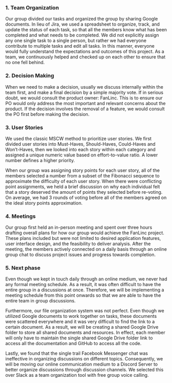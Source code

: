 ### 1. Team Organization

Our group divided our tasks and organized the group by sharing Google documents. In lieu of Jira, we used a spreadsheet to organize, track, and update the status of each task, so that all the members know what has been completed and what needs to be completed. We did not explicitly assign any one single task to a single person, but rather we had everyone contribute to multiple tasks and edit all tasks. In this manner, everyone would fully understand the expectations and outcomes of this project. As a team, we continuously helped and checked up on each other to ensure that no one fell behind. 

### 2. Decision Making

When we need to make a decision, usually we discuss internally within the team first, and make a final decision by a simple majority vote. If in serious doubt, we would consult the product owner: FanLinc. This is to ensure our PO would only address the most important and relevant concerns about the product.
If the decision involves the removal of a feature, we would consult the PO first before making the decision.

### 3. User Stories

We used the classic MSCW method to prioritize user stories. We first divided user stories into Must-Haves, Should-Haves, Could-Haves and Won’t-Haves, then we looked into each story within each category and assigned a unique numeric value based on effort-to-value ratio. A lower number defines a higher priority.

When our group was assigning story points for each user story, all of the members selected a number from a subset of the Fibonacci sequence to approximate the difficulty of each user story. When there were conflicting point assignments, we held a brief discussion on why each individual felt that a story deserved the amount of points they selected before re-voting. On average, we had 3 rounds of voting before all of the members agreed on the ideal story points approximation.

### 4. Meetings

Our group first held an in-person meeting and spent over three hours drafting overall plans for how our group would achieve the FanLinc project. These plans included but were not limited to desired application features, user interface design, and the feasibility to deliver analysis. After the meeting, the members actively connected on a daily basis through an online group chat to discuss project issues and progress towards completion. 

### 5. Next phase

Even though we kept in touch daily through an online medium, we never had any formal meeting schedule. As a result, it was often difficult to have the entire group in a discussions at once. Therefore, we will be implementing a meeting schedule from this point onwards so that we are able to have the entire team in group discussions. 

Furthermore, our file organization system was not perfect. Even though we utilized Google documents to work together on tasks, these documents were scattered everywhere and it was very difficult to find the link to a certain document. As a result, we will be creating a shared Google Drive folder to store all shared documents and resources. In effect, each member will only have to maintain the single shared Google Drive folder link to access all the documentation and GitHub to access all the code.

Lastly, we found that the single trail Facebook Messenger chat was ineffective in organizing discussions on different topics. Consequently, we will be moving our online communication medium to a Discord Server to better organize discussions through discussion channels. We selected this over Slack as a team organization tool with free group voice calling.
